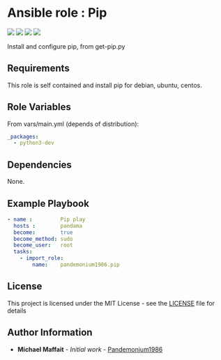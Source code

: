# Ansible role : Pip

![](https://img.shields.io/github/release/Pandemonium1986/ansible-role-pip.svg)
![](https://img.shields.io/github/repo-size/Pandemonium1986/ansible-role-pip.svg)
![](https://img.shields.io/github/release-date/Pandemonium1986/ansible-role-pip.svg)
![](https://img.shields.io/github/license/Pandemonium1986/ansible-role-pip.svg)

Install and configure pip, from get-pip.py

## Requirements

This role is self contained and install pip for debian, ubuntu, centos.

## Role Variables

From vars/main.yml (depends of distribution):

```yaml
_packages:
  - python3-dev
```

## Dependencies

None.

## Example Playbook

```yaml
- name :         Pip play
  hosts :        pandama
  become:        true
  become_method: sudo
  become_user:   root
  tasks:
    - import_role:
        name:    pandemonium1986.pip
```

## License

This project is licensed under the MIT License - see the [LICENSE](./LICENSE) file for details

## Author Information

-   **Michael Maffait** - _Initial work_ - [Pandemonium1986](https://github.com/Pandemonium1986)
